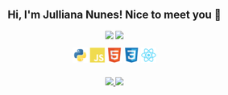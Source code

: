 <h2 align="center" >Hi, I'm Julliana Nunes! Nice to meet you 🥰 </h2>

<!--
**JullianaNunes/JullianaNunes** is a ✨ _special_ ✨ repository because its `README.md` (this file) appears on your GitHub profile.

Here are some ideas to get you started:

- 🔭 I’m currently working on ...
- 🌱 I’m currently learning ...
- 👯 I’m looking to collaborate on ...
- 🤔 I’m looking for help with ...
- 💬 Ask me about ...
- 📫 How to reach me: ...
- 😄 Pronouns: ...
- ⚡ Fun fact: ...
[![Anurag's GitHub stats](https://github-readme-stats.vercel.app/api?username=julliananunes&theme=swift)](https://github.com/julliananunes/github-readme-stats)

[![Top Langs](https://github-readme-stats.vercel.app/api/top-langs/?username=julliananunes&layout=compact&theme=swift)](https://github.com/julliananunes/github-readme-stats)
-->

<div  align="center" href ="https://github.com/julliananunes/" style= "pointer-events:none;"> 
  <img style="text-align:center" height="180em" align ="center" src ="https://github-readme-stats.vercel.app/api?username=julliananunes&theme=swift" />
  <img  height="180em" align ="center" src ="https://github-readme-stats.vercel.app/api/top-langs/?username=julliananunes&layout=compact&theme=swift"/>
</div> 
 
 <div style="display:block;text-align:center" align="center"><br>
 <img align="center" alt="Python" height="30" width="30" src="https://raw.githubusercontent.com/devicons/devicon/master/icons/python/python-original.svg" style="max-width: 100%;">
  <img align="center" alt="JavaScript" height="30" width="30" src="https://raw.githubusercontent.com/devicons/devicon/master/icons/javascript/javascript-plain.svg" style="max-width: 100%;">
 <img align="center" alt="HTML" height="30" width="30" src="https://raw.githubusercontent.com/devicons/devicon/master/icons/html5/html5-original.svg" style="max-width: 100%;">
  <img align="center" alt="CSS" height="30" width="30" src="https://raw.githubusercontent.com/devicons/devicon/master/icons/css3/css3-original.svg" style="max-width: 100%;">
  <img align="center" alt="React" height="30" width="30" src="https://raw.githubusercontent.com/devicons/devicon/master/icons/react/react-original.svg" style="max-width: 100%;">
</div>
 
 ##
<div dir="auto" align="center">
  <a href="https://www.instagram.com/julli.nunes/">
   <img src="https://img.shields.io/badge/Instagram-E4405F?style=for-the-badge&logo=instagram&logoColor=white" style="max-width: 100%;">
  </a>
   <a href="https://www.linkedin.com/in/julliana-nunes/" rel="nofollow">
    <img src="https://img.shields.io/badge/LinkedIn-0077B5?style=for-the-badge&logo=linkedin&logoColor=white" data-canonical-src="https://img.shields.io/badge/-Instagram-%23E4405F?style=for-the-badge&amp;logo=instagram&amp;logoColor=white" style="max-width: 100%;">
  </a>
</div>

<!-- <h3> Visitantes </h3>  

 <div>

  <img align="center" alt="Csharp" height="30" width="150" src="https://komarev.com/ghpvc/?username=julliananunes&color=green" alt="alexsgross" /> <br>

 </div>   -->
